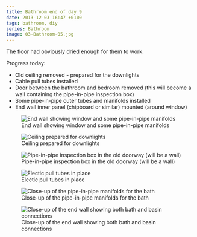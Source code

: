```yaml
---
title: Bathroom end of day 9
date: 2013-12-03 16:47 +0100
tags: bathroom, diy
series: Bathroom
image: 03-Bathroom-05.jpg
---
```


The floor had obviously dried enough for them to work.

Progress today:

- Old ceiling removed - prepared for the downlights
- Cable pull tubes installed
- Door between the bathroom and bedroom removed (this will become a wall containing the pipe-in-pipe inspection box)
- Some pipe-in-pipe outer tubes and manifolds installed
- End wall inner panel (chipboard or similar) mounted (around window)

<figure class="figure w-100 text-center">
  <img class="figure-img img-fluid rounded" src="/images/posts/2013/12/03-Bathroom-01.jpg" title="End wall showing window and some pipe-in-pipe manifolds" alt="End wall showing window and some pipe-in-pipe manifolds"/>
  <figcaption class="figure-caption">End wall showing window and some pipe-in-pipe manifolds</figcaption>
</figure>

<figure class="figure w-100 text-center">
  <img class="figure-img img-fluid rounded" src="/images/posts/2013/12/03-Bathroom-02.jpg" title="Ceiling prepared for downlights" alt="Ceiling prepared for downlights"/>
  <figcaption class="figure-caption">Ceiling prepared for downlights</figcaption>
</figure>

<figure class="figure w-100 text-center">
  <img class="figure-img img-fluid rounded" src="/images/posts/2013/12/03-Bathroom-03.jpg" title="Pipe-in-pipe inspection box in the old doorway (will be a wall)" alt="Pipe-in-pipe inspection box in the old doorway (will be a wall)"/>
  <figcaption class="figure-caption">Pipe-in-pipe inspection box in the old doorway (will be a wall)</figcaption>
</figure>

<figure class="figure w-100 text-center">
  <img class="figure-img img-fluid rounded" src="/images/posts/2013/12/03-Bathroom-04.jpg" title="Electic pull tubes in place" alt="Electic pull tubes in place"/>
  <figcaption class="figure-caption">Electic pull tubes in place</figcaption>
</figure>

<figure class="figure w-100 text-center">
  <img class="figure-img img-fluid rounded" src="/images/posts/2013/12/03-Bathroom-05.jpg" title="Close-up of the pipe-in-pipe manifolds for the bath" alt="Close-up of the pipe-in-pipe manifolds for the bath"/>
  <figcaption class="figure-caption">Close-up of the pipe-in-pipe manifolds for the bath</figcaption>
</figure>

<figure class="figure w-100 text-center">
  <img class="figure-img img-fluid rounded" src="/images/posts/2013/12/03-Bathroom-06.jpg" title="Close-up of the end wall showing both bath and basin connections" alt="Close-up of the end wall showing both bath and basin connections"/>
  <figcaption class="figure-caption">Close-up of the end wall showing both bath and basin connections</figcaption>
</figure>
